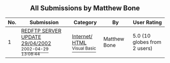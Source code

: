 ﻿<div align="center">

## All Submissions by Matthew Bone

</div>

No.  | Submission | Category | By   | User Rating
---- | ---------- | -------- | ---- | -----------
1 | [REDFTP SERVER UPDATE 29/04/2002<br /><sup>2002-04-29 13:08:44</sup>](https://github.com/Planet-Source-Code/matthew-bone-redftp-server-update-29-04-2002__1-34213) | [Internet/ HTML<br /><sup>Visual Basic</sup>](../ByCategory/internet-html__1-34.md) | Matthew Bone | 5.0 (10 globes from 2 users)
